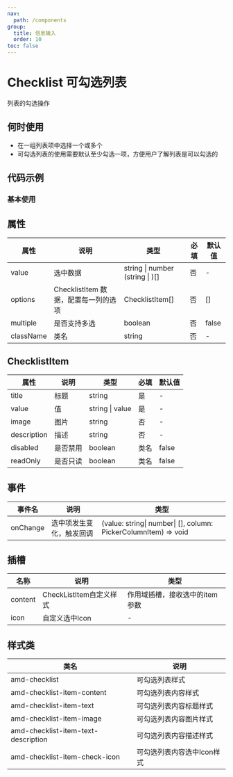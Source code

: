 ```yaml
---
nav:
  path: /components
group:
  title: 信息输入
  order: 10
toc: false
---
```

# Checklist 可勾选列表
列表的勾选操作
## 何时使用
- 在一组列表项中选择一个或多个
- 可勾选列表的使用需要默认至少勾选一项，方便用户了解列表是可以勾选的

## 代码示例
### 基本使用
<code src='../../demo/pages/Checklist'></code>

## 属性
| 属性 |  说明  | 类型 | 必填 |默认值|
| -----|-----|-----|-----|-----|
| value | 选中数据 | string  &#124; number (string  &#124; )[] |  否 | - |
| options | ChecklistItem 数据，配置每一列的选项 | ChecklistItem[] |否| [] |
| multiple |  是否支持多选  | boolean | 否 | false|
| className |  类名  | string| 否 | - |

## ChecklistItem
| 属性 |  说明  | 类型 |  必填  |默认值  |
| -----|-----|-----|-----|-----|
| title | 标题 | string|是| - |
| value |  值 | string &#124; value |是 | - |
| image |  图片 | string | 否 | -|
| description |  描述 | string | 否 | -|
| disabled |  是否禁用 | boolean| 类名 | false |
| readOnly |  是否只读 | boolean| 类名 | false |


## 事件
| 事件名 | 说明 | 类型 |
| -----|-----|-----|
| onChange | 选中项发生变化，触发回调 | (value: string&#124; number&#124; [], column: PickerColumnItem) => void |

## 插槽
| 名称 | 说明 | 类型 |
| -----|-----|-----|
| content | CheckListItem自定义样式 | 作用域插槽，接收选中的item参数 |
| icon | 自定义选中Icon |  - |


## 样式类
| 类名 | 说明 |
| -----|-----|
| amd-checklist | 可勾选列表样式 |
| amd-checklist-item-content| 可勾选列表内容样式 |
| amd-checklist-item-text | 可勾选列表内容标题样式 |
| amd-checklist-item-image | 可勾选列表内容图片样式 |
| amd-checklist-item-text-description | 可勾选列表内容描述样式 |
| amd-checklist-item-check-icon | 可勾选列表内容选中Icon样式 |
